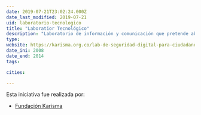 ```yaml
---
date: 2019-07-21T23:02:24.000Z
date_last_modified: 2019-07-21
uid: laboratorio-tecnologico
title: "Laboratior Tecnológico"
description: "Laboratorio de información y comunicación que pretende abordar de manera pedagógica  las nuevas tecnologías de la información."
type: 
website: https://karisma.org.co/lab-de-seguridad-digital-para-ciudadanos/
date_ini: 2008
date_end: 2014
tags:

cities: 

---
```


Esta iniciativa fue realizada por:

- [Fundación Karisma](/i/fundacion-karisma.html)
